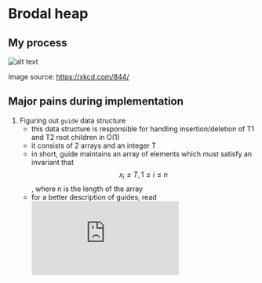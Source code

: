 # Brodal heap

## My process
![alt text](https://xkcd.com/comics/good_code.png)

Image source: https://xkcd.com/844/

## Major pains during implementation

1. Figuring out `guide` data structure
   - this data structure is responsible for handling insertion/deletion of T1 and T2 root children in O(1)
   - it consists of 2 arrays and an integer T
   - in short, guide maintains an array of elements which must satisfy an invariant that $$
   x_{i} \le T, 1 \le i \le n
   $$, where n is the length of the array
   - for a better description of guides, read ![On the Power of Structural Violations in Priority](https://crpit.scem.westernsydney.edu.au/abstracts/CRPITV65Elmasry.html)
